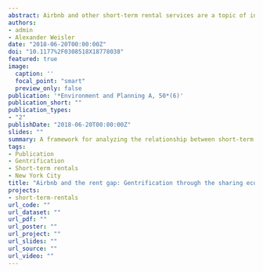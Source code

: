 ```yaml
---
abstract: Airbnb and other short-term rental services are a topic of increasing concern for urban researchers, policymakers, and activists, because of the fear that short-term rentals are facilitating gentrification. This article presents a framework for analyzing the relationship between short-term rentals and gentrification, an exploratory case study of New York City, and an agenda for future research. We argue that Airbnb has introduced a new potential revenue flow into housing markets which is systematic but geographically uneven, creating a new form of rent gap in culturally desirable and internationally recognizable neighborhoods. This rent gap can emerge quickly—in advance of any declining property income—and requires minimal new capital to be exploited by a range of different housing actors, from developers to landlords, tenants, and homeowners. Performing spatial analysis on three years of Airbnb activity in New York City, we measure new capital flows into the short-term rental market, identify neighborhoods whose housing markets have already been significantly impacted by short term rentals, identify neighborhoods which are increasingly under threat of Airbnb-induced gentrification, and estimate the amount of rental housing lost to Airbnb. Finally, we conclude by offering a research agenda on gentrification and the sharing economy.
authors:
- admin
- Alexander Weisler
date: "2018-06-20T00:00:00Z"
doi: "10.1177%2F0308518X18778038"
featured: true
image:
  caption: ''
  focal_point: "smart"
  preview_only: false
publication: '*Environment and Planning A, 50*(6)'
publication_short: ""
publication_types:
- "2"
publishDate: "2018-06-20T00:00:00Z"
slides: ""
summary: A framework for analyzing the relationship between short-term rentals and gentrification, and a case study of New York City
tags:
- Publication
- Gentrification
- Short-term rentals
- New York City
title: "Airbnb and the rent gap: Gentrification through the sharing economy"
projects:
- short-term-rentals
url_code: ""
url_dataset: ""
url_pdf: ""
url_poster: ""
url_project: ""
url_slides: ""
url_source: ""
url_video: ""
---
```

